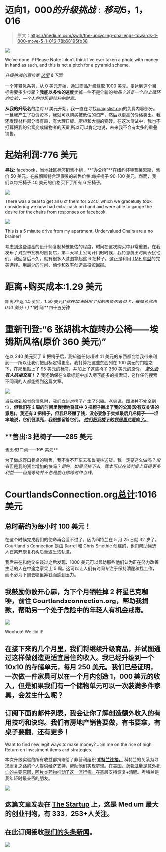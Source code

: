 # 迈向$1，000 的升级挑战:移动 5，$1，016

> 原文：<https://medium.com/swlh/the-upcycling-challenge-towards-1-000-move-5-1-016-78b68195fb38>

![](img/7e20aa36f118f3a7656f3f6a3b7331d8.png)

We’ve done it! Please Note: I don’t think I’ve ever taken a photo with money in hand as such, and this is not a pitch for a pyramid scheme.

*升级挑战创意前奏* [*这里*](/@justinbenfaida/upcycling-the-experimental-journey-to-reach-1000-12ae9b9b53bd) *&下面:*

一个非紧急系列，从 0 美元开始，通过商品升级赚取 1000 美元。要达到这个目标需要多少步骤？**我能以多快的速度**卖掉一件不是全新的*物品？这是一个向上循环的实验，一个人的垃圾是纯粹的财富。*

**从我的升级名**的绝对 0 美元开始，我一直在寻找[craigslist.org](http://craigslist.org)的免费内容部分。一旦我产生了投资资本，我就可以购买被低估的资产，然后以更高的价格卖出。我还发现材料部分很有趣，有大理石板、厨柜和大量的瓷砖。在这次测试中，我也不打算把我的公寓变成储物者的天堂,所以可以肯定地说，未来我不会有太多的重叠销售。

# **起始利润:776 美元**

**寻找:** facebook，当地社区标签销售小组，**“办公椅”**在纽约怀特普莱恩斯，售价 50 美元。在威彻斯特合理假设的转售价格:每把椅子 90-100 美元。然而，我们以每把椅子 40 美元的价格买下了所有 6 把椅子。

![](img/df781910bb0f33b05a04e2dd5a7ae281.png)

There was a deal to get all 6 of them for $240, which we gracefully took considering we now had extra cash on hand and were able to gauge the desire for the chairs from responses on facebook.

![](img/0e7e69679941e64b39479e66e24b7aa8.png)

This is a 5 minute drive from my apartment. Undervalued Chairs are a no brainer!

考虑到这些漂亮的设计师复制椅被低估的程度，时间在这次购买中非常重要。在我发布了对脸书接机的回复后，第二天早上公司开门的时候，我特意腾出时间去接他们。我回复后不久，就有很多人试图拿起这 6 把椅子。这正是利用 [TME 车型](/@justinbenfaida/boosting-sales-by-30-in-a-failed-bar-by-not-accepting-mediocrity-using-time-movement-426df24849b2)的完美选择。用最少的时间、动作和效率创造高投资回报。

# 距离+购买成本:1.29 美元

距离:往返 1.5 英里，1.50 美元(**我在加油站用了我的杂货店会员卡，每加仑优惠 0.10 美分！)*
**时间:**四十五分钟

# 重新刊登:“6 张胡桃木旋转办公椅——埃姆斯风格(原价 360 美元)”

在以 240 美元买了 6 把椅子后，我知道任何超过 41 美元的东西都会给我带来利润——所以让我们把目标定得更高。我打算把这些东西列在 100 美元的门槛之下，在那里贴上了 95 美元的标签，并加上了这些椅子 360 美元的原价。 ***怎么会有人抗拒交易！？*** 我还确保在文章标题中加入尽可能多的搜索词，这样任何搜索不同词的人都能找到这篇文章。

![](img/f4b294496d875285f8a7432c76e4f131.png)

当我收到脸书的信息时，我们立刻对椅子产生了兴趣。老实说，跟进并不完全到位，**但我们在 2 周的时间里慢慢地将其中 3 把椅子搬出了我的公寓(没有双关语的意思)。我还有 3 把椅子，但我已经赚了钱，没必要急于卖掉最后几把椅子——坦率地说，它们很漂亮，我很想留着它们。 [*他们把我楼下的邻居里克逼疯了。*](/@justinbenfaida/dear-rick-im-your-new-neighbor-and-i-live-here-now-also-e0b38a9b3de0)**

## **售出:3 把椅子——285 美元
售出:野口桌——195 美元**

为了做成野口餐桌的销售，我不得不开车去布鲁克林送货。我一定要这么做吗？*没有*但是我的资金增加的快吗？*是的。如果坚持下去，我本可以在谈判桌上获得更多利益——但是等待并不总是能让你跨过终点线。*

# CourtlandsConnection.org[总计](http://courtlandsconnection.org):1016 美元

## 总时薪约为每小时 100 美元！

在这个时候完成我们的使命再合适不过了，因为科特兰在 5 月 25 日就 32 岁了。Courtland's Connection 是由 Darrel 和 Chris Smethie 创建的，他们帮助候选人在离开康复机构后重返生活轨道。

我后来在和他父亲谈过之后发现，1000 美元可以帮助那些他们认为正在努力改善生活的人在中途之家呆上 5 周。这可以让人们有时间专注于保持清醒和找工作，而不必为下周去哪里筹钱而感到压力。

## 我鼓励你敞开心扉，为下个月牺牲掉 2 杯星巴克咖啡，前往 Courtlandsconnection.org，帮助我捐款，帮助另一个处于危险中的年轻人有机会戒毒。

![](img/7052cbe8b212f1ce24a8e47130cbe496.png)

Woohoo! We did it!

## 在接下来的几个月里，我们将继续升级商品，并试图通过这样做创造更适宜居住的收入。我已经升级到一个 10x10 的存储单元，每月 250 美元。我们已经证明，一次做一件家具可以在一个月内创造 1，000 美元的收入，但是如果我们有一个储物单元可以一次装满多件家具，会发生什么呢？

## 订阅下面的邮件列表，我会让你了解创造额外收入的有用技巧和诀窍。我们有房地产销售要做，有书要拿，有桌子要翻，还有更多！

Want to find new legit ways to make money? Join me on the ride of high Return on Investment items and strategies.

本次升级实验的所有收益都捐赠给了非营利组织 [**考特兰连接。**](http://www.courtlandsconnection.org/vision) 科特兰的关系为寻求康复之路的个人提供经济支持，帮助他们实现梦想。[在美国，药物过量是意外死亡的主要原因，阿片类药物推动了这一流行病。](https://www.asam.org/docs/default-source/advocacy/opioid-addiction-disease-facts-figures.pdf)在基层支持恢复+清醒。考特兰是我年轻时最亲密的朋友。

[![](img/308a8d84fb9b2fab43d66c117fcc4bb4.png)](https://medium.com/swlh)

## 这篇文章发表在 [The Startup](https://medium.com/swlh) 上，这是 Medium 最大的创业刊物，有 333，253+人关注。

## 在此订阅接收[我们的头条新闻](http://growthsupply.com/the-startup-newsletter/)。

[![](img/b0164736ea17a63403e660de5dedf91a.png)](https://medium.com/swlh)